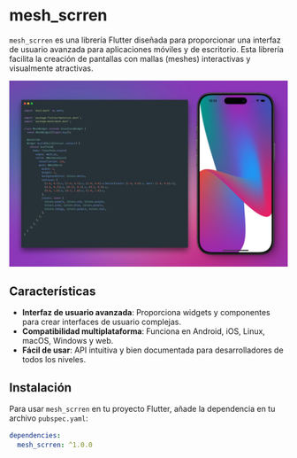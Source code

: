 # mesh_scrren

`mesh_scrren` es una librería Flutter diseñada para proporcionar una interfaz de usuario avanzada para aplicaciones móviles y de escritorio. Esta librería facilita la creación de pantallas con mallas (meshes) interactivas y visualmente atractivas.

![Ejemplo de mesh_scrren](https://github.com/darkderes/mesh_scrren/blob/main/IMG_1996.JPG)

## Características

- **Interfaz de usuario avanzada**: Proporciona widgets y componentes para crear interfaces de usuario complejas.
- **Compatibilidad multiplataforma**: Funciona en Android, iOS, Linux, macOS, Windows y web.
- **Fácil de usar**: API intuitiva y bien documentada para desarrolladores de todos los niveles.

## Instalación

Para usar `mesh_scrren` en tu proyecto Flutter, añade la dependencia en tu archivo `pubspec.yaml`:

```yaml
dependencies:
  mesh_scrren: ^1.0.0
```
